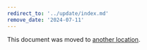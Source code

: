 ```yaml
---
redirect_to: '../update/index.md'
remove_date: '2024-07-11'
---
```


This document was moved to [another location](../update/index.md).

<!-- This redirect file can be deleted after <2024-07-11>. -->
<!-- Redirects that point to other docs in the same project expire in three months. -->
<!-- Redirects that point to docs in a different project or site (link is not relative and starts with `https:`) expire in one year. -->
<!-- Before deletion, see: https://docs.gitlab.com/ee/development/documentation/redirects.html -->
